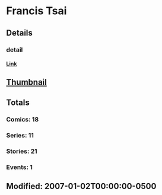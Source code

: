 # Francis  Tsai 
## Details
### detail
#### [Link](http://marvel.com/comics/creators/5140/francis_tsai?utm_campaign=apiRef&utm_source=225578a89fc76f3d20fbffda5d17a88d)
## [Thumbnail](http://i.annihil.us/u/prod/marvel/i/mg/c/50/4bc394696bbaa.jpg)
## Totals
### Comics: 18
### Series: 11
### Stories: 21
### Events: 1
## Modified: 2007-01-02T00:00:00-0500